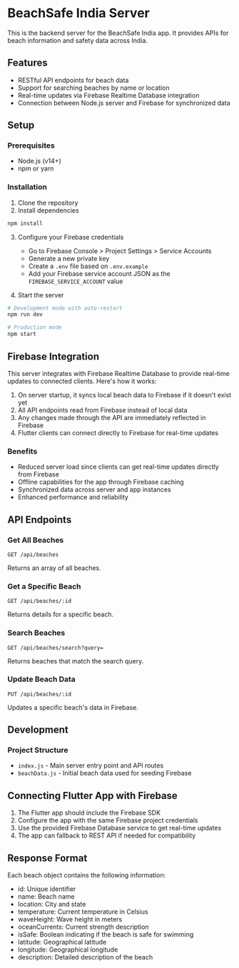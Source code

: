 # BeachSafe India Server

This is the backend server for the BeachSafe India app. It provides APIs for beach information and safety data across India.

## Features

- RESTful API endpoints for beach data
- Support for searching beaches by name or location
- Real-time updates via Firebase Realtime Database integration
- Connection between Node.js server and Firebase for synchronized data

## Setup

### Prerequisites

- Node.js (v14+)
- npm or yarn

### Installation

1. Clone the repository
2. Install dependencies

```bash
npm install
```

3. Configure your Firebase credentials

   - Go to Firebase Console > Project Settings > Service Accounts
   - Generate a new private key
   - Create a `.env` file based on `.env.example`
   - Add your Firebase service account JSON as the `FIREBASE_SERVICE_ACCOUNT` value

4. Start the server

```bash
# Development mode with auto-restart
npm run dev

# Production mode
npm start
```

## Firebase Integration

This server integrates with Firebase Realtime Database to provide real-time updates to connected clients. Here's how it works:

1. On server startup, it syncs local beach data to Firebase if it doesn't exist yet
2. All API endpoints read from Firebase instead of local data
3. Any changes made through the API are immediately reflected in Firebase
4. Flutter clients can connect directly to Firebase for real-time updates

### Benefits

- Reduced server load since clients can get real-time updates directly from Firebase
- Offline capabilities for the app through Firebase caching
- Synchronized data across server and app instances
- Enhanced performance and reliability

## API Endpoints

### Get All Beaches

```
GET /api/beaches
```

Returns an array of all beaches.

### Get a Specific Beach

```
GET /api/beaches/:id
```

Returns details for a specific beach.

### Search Beaches

```
GET /api/beaches/search?query=
```

Returns beaches that match the search query.

### Update Beach Data

```
PUT /api/beaches/:id
```

Updates a specific beach's data in Firebase.

## Development

### Project Structure

- `index.js` - Main server entry point and API routes
- `beachData.js` - Initial beach data used for seeding Firebase

## Connecting Flutter App with Firebase

1. The Flutter app should include the Firebase SDK
2. Configure the app with the same Firebase project credentials
3. Use the provided Firebase Database service to get real-time updates
4. The app can fallback to REST API if needed for compatibility

## Response Format

Each beach object contains the following information:

- id: Unique identifier
- name: Beach name
- location: City and state
- temperature: Current temperature in Celsius
- waveHeight: Wave height in meters
- oceanCurrents: Current strength description
- isSafe: Boolean indicating if the beach is safe for swimming
- latitude: Geographical latitude
- longitude: Geographical longitude
- description: Detailed description of the beach
